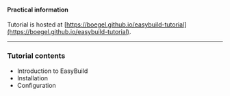 #### Practical information

Tutorial is hosted at [https://boegel.github.io/easybuild-tutorial](https://boegel.github.io/easybuild-tutorial).

---

### Tutorial contents

* Introduction to EasyBuild
* Installation
* Configuration
